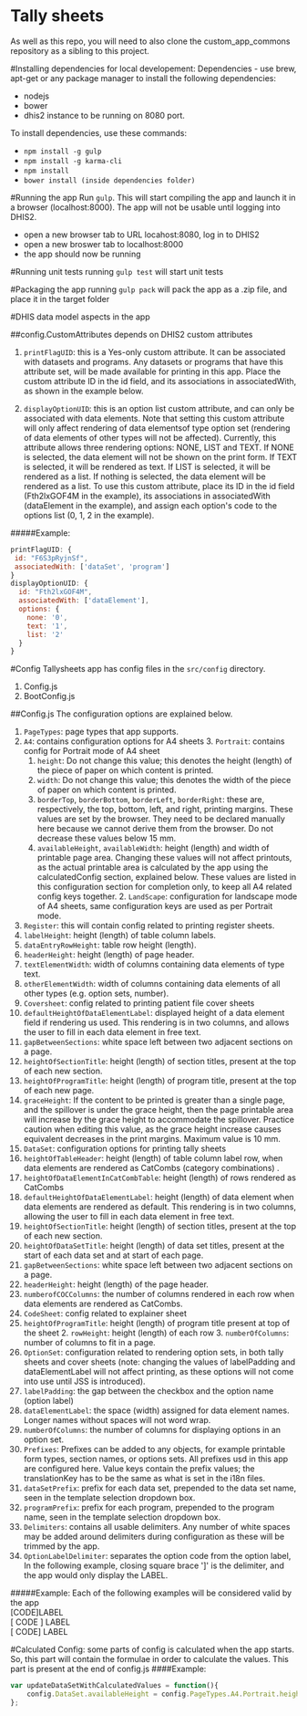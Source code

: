 # Tally sheets

As well as this repo, you will need to also clone the custom_app_commons repository as a sibling to this project.

#Installing dependencies for local developement:
Dependencies - use brew, apt-get or any package manager to install the following dependencies:
- nodejs
- bower
- dhis2 instance to be running on 8080 port.


To install dependencies, use these commands:
- `npm install -g gulp`
- `npm install -g karma-cli`
- `npm install`
- `bower install (inside dependencies folder)`

#Running the app
Run `gulp`. This will start compiling the app and launch it in a browser (localhost:8000). The app will not be usable until logging into DHIS2.
- open a new browser tab to URL locahost:8080, log in to DHIS2
- open a new broswer tab to localhost:8000
- the app should now be running

#Running unit tests
running `gulp test` will start unit tests

#Packaging the app
running `gulp pack` will pack the app as a .zip file, and place it in the target folder

#DHIS data model aspects in the app

##config.CustomAttributes depends on DHIS2 custom attributes  

1. `printFlagUID`: this is a Yes-only custom attribute. It can be associated with datasets and programs. Any datasets or programs that have this attribute set, will be made available for printing in this app. Place the custom attribute ID in the id field, and its associations in associatedWith, as shown in the example below.  

2. `displayOptionUID`: this is an option list custom attribute, and can only be associated with data elements. Note that setting this custom attribute will only affect rendering of data elementsof type option set (rendering of data elements of other types will not be affected).  Currently, this attribute allows three rendering options: NONE, LIST and TEXT. If NONE is selected, the data element will not be shown on the print form. If TEXT is selected, it will be rendered as text. If LIST is selected, it will be rendered as a list. If nothing is selected, the data element will be rendered as a list.  To use this custom attribute, place its ID in the id field (Fth2lxGOF4M in the example), its associations in associatedWith (dataElement in the example), and assign each option's code to the options list (0, 1, 2 in the example).  

#####Example:
```javascript
printFlagUID: {
 id: "F6S3pRyjnSf",
 associatedWith: ['dataSet', 'program']
}
displayOptionUID: {
  id: "Fth2lxGOF4M",
  associatedWith: ['dataElement'],
  options: {
    none: '0',
    text: '1',
    list: '2'
  }
}
```


#Config
Tallysheets app has config files in the `src/config` directory.

1. Config.js
2. BootConfig.js  

##Config.js
The configuration options are explained below.

1. `PageTypes`: page types that app supports.
  2. `A4`: contains configuration options for A4 sheets
    3. `Portrait`: contains config for Portrait mode of A4 sheet
      1. `height`: Do not change this value; this denotes the height (length) of the piece of paper on which content is printed.
      2. `width`: Do not change this value; this denotes the width of the piece of paper on which content is printed.
      3. `borderTop`, `borderBottom`, `borderLeft`, `borderRight`: these are, respectively, the top, bottom, left, and right, printing margins. These values are set by the browser. They need to be declared manually here because we cannot derive them from the browser. Do not decrease these values below 15 mm. 
      4. `availableHeight`, `availableWidth`: height (length) and width of printable page area. Changing these values will not affect printouts, as the actual printable area is calculated by the app using the calculatedConfig section, explained below. These values are listed in this configuration section for completion only, to keep all A4 related config keys together. 
    2. `LandScape`: configuration for landscape mode of A4 sheets, same configuration keys are used as per Portrait mode.
2. `Register`: this will contain config related to printing register sheets.
  1. `labelHeight`: height (length) of table column labels.
  2. `dataEntryRowHeight`: table row height (length).
  3. `headerHeight`: height (length) of page header.
  4. `textElementWidth`: width of columns containing data elements of type text.
  5. `otherElementWidth`: width of columns containing data elements of all other types (e.g. option sets, number).
3. `Coversheet`: config related to printing patient file cover sheets
  1. `defaultHeightOfDataElementLabel`: displayed height of a data element field if rendering us used. This rendering is in two columns, and allows the user to fill in each data element in free text.
  2. `gapBetweenSections`: white space left between two adjacent sections on a page.
  3. `heightOfSectionTitle`: height (length) of section titles, present at the top of each new section. 
  4. `heightOfProgramTitle`: height (length) of program title, present at the top of each new page.
  5. `graceHeight`: If the content to be printed is greater than a single page, and the spillover is under the grace height, then the page printable area will increase by the grace height to accommodate the spillover. Practice caution when editing this value, as the grace height increase causes equivalent decreases in the print margins. Maximum value is 10 mm. 
4. `DataSet`: configuration options for printing tally sheets
  1. `heightOfTableHeader`: height (length) of table column label row, when data elements are rendered as CatCombs (category combinations) .
  2. `heightOfDataElementInCatCombTable`: height (length) of rows rendered as CatCombs
  3. `defaultHeightOfDataElementLabel`: height (length) of data element when data elements are rendered as default. This rendering is in two columns, allowing the user to fill in each data element in free text.
  4. `heightOfSectionTitle`: height (length) of section titles, present at the top of each new section. 
  5. `heightOfDataSetTitle`: height (length)  of data set titles, present at the start of each data set and at start of each page.
  6. `gapBetweenSections`: white space left between two adjacent sections on a page.
  7. `headerHeight`: height (length) of the page header.
  8. `numberofCOCColumns`: the number of columns rendered in each row when data elements are rendered as CatCombs. 
5. `CodeSheet`: config related to explainer sheet
  1. `heightOfProgramTitle`: height (length) of program title present at top of the sheet
	2. `rowHeight`: height (length) of each row
	3. `numberOfColumns`: number of columns to fit in a page.
6. `OptionSet`: configuration related to rendering option sets, in both tally sheets and cover sheets (note: changing the values of labelPadding and dataElementLabel will not affect printing, as these options will not come into use until JSS is introduced).
  1. `labelPadding`: the gap between the checkbox and the option name (option label)
  2. `dataElementLabel`: the space (width) assigned for data element names. Longer names without spaces will not word wrap.
  3. `numberOfColumns`: the number of columns for displaying options in an option set.
7. `Prefixes`: Prefixes can be added to any objects, for example printable form types, section names, or options sets. All prefixes usd in this app are configured here. Value keys contain the prefix values; the translationKey has to be the same as what is set in the i18n files.
  1. `dataSetPrefix`: prefix for each data set, prepended to the data set name, seen in the template selection dropdown box.
  2. `programPrefix`: prefix for each program, prepended to the program name, seen in the template selection dropdown box.
8. `Delimiters`: contains all usable delimiters. Any number of white spaces may be added around delimiters during configuration as these will be trimmed by the app.
  1. `OptionLabelDelimiter`: separates the option code from the option label, In the following example, closing square brace ']' is the delimiter, and the app would only display the LABEL.  
  
#####Example:
Each of the following examples will be considered valid by the app  
[CODE]LABEL  
[  CODE  ]               LABEL  
[  CODE] LABEL    

#Calculated Config:
some parts of config is calculated when the app starts. So, this part will contain the formulae in order to calculate the values. This part is present at the end of config.js
####Example:
```javascript
var updateDataSetWithCalculatedValues = function(){
	config.DataSet.availableHeight = config.PageTypes.A4.Portrait.heightAfterRemovingDefaultBorders - config.DataSet.headerHeight;
};
```
